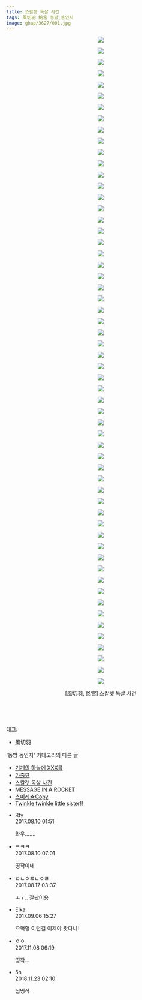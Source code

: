 ```yaml
---
title: 스칼렛 독살 사건
tags: 風切羽 銘宮 동방_동인지
image: ghap/3627/001.jpg
---
```

<div class="article">
<p style="text-align: center; clear: none; float: none;"><img src="{{ site.nasurl }}/ghap/3627/001.jpg"/></p>
<p style="text-align: center; clear: none; float: none;"><img src="{{ site.nasurl }}/ghap/3627/002.jpg"/></p>
<p style="text-align: center; clear: none; float: none;"><img src="{{ site.nasurl }}/ghap/3627/003.jpg"/></p>
<p style="text-align: center; clear: none; float: none;"><img src="{{ site.nasurl }}/ghap/3627/004.jpg"/></p>
<p style="text-align: center; clear: none; float: none;"><img src="{{ site.nasurl }}/ghap/3627/005.jpg"/></p>
<p style="text-align: center; clear: none; float: none;"><img src="{{ site.nasurl }}/ghap/3627/006.jpg"/></p>
<p style="text-align: center; clear: none; float: none;"><img src="{{ site.nasurl }}/ghap/3627/007.jpg"/></p>
<p style="text-align: center; clear: none; float: none;"><img src="{{ site.nasurl }}/ghap/3627/008.jpg"/></p>
<p style="text-align: center; clear: none; float: none;"><img src="{{ site.nasurl }}/ghap/3627/009.jpg"/></p>
<p style="text-align: center; clear: none; float: none;"><img src="{{ site.nasurl }}/ghap/3627/010.jpg"/></p>
<p style="text-align: center; clear: none; float: none;"><img src="{{ site.nasurl }}/ghap/3627/011.jpg"/></p>
<p style="text-align: center; clear: none; float: none;"><img src="{{ site.nasurl }}/ghap/3627/012.jpg"/></p>
<p style="text-align: center; clear: none; float: none;"><img src="{{ site.nasurl }}/ghap/3627/013.jpg"/></p>
<p style="text-align: center; clear: none; float: none;"><img src="{{ site.nasurl }}/ghap/3627/014.jpg"/></p>
<p style="text-align: center; clear: none; float: none;"><img src="{{ site.nasurl }}/ghap/3627/015.jpg"/></p>
<p style="text-align: center; clear: none; float: none;"><img src="{{ site.nasurl }}/ghap/3627/016.jpg"/></p>
<p style="text-align: center; clear: none; float: none;"><img src="{{ site.nasurl }}/ghap/3627/017.jpg"/></p>
<p style="text-align: center; clear: none; float: none;"><img src="{{ site.nasurl }}/ghap/3627/018.jpg"/></p>
<p style="text-align: center; clear: none; float: none;"><img src="{{ site.nasurl }}/ghap/3627/019.jpg"/></p>
<p style="text-align: center; clear: none; float: none;"><img src="{{ site.nasurl }}/ghap/3627/020.jpg"/></p>
<p style="text-align: center; clear: none; float: none;"><img src="{{ site.nasurl }}/ghap/3627/021.jpg"/></p>
<p style="text-align: center; clear: none; float: none;"><img src="{{ site.nasurl }}/ghap/3627/022.jpg"/></p>
<p style="text-align: center; clear: none; float: none;"><img src="{{ site.nasurl }}/ghap/3627/023.jpg"/></p>
<p style="text-align: center; clear: none; float: none;"><img src="{{ site.nasurl }}/ghap/3627/024.jpg"/></p>
<p style="text-align: center; clear: none; float: none;"><img src="{{ site.nasurl }}/ghap/3627/025.jpg"/></p>
<p style="text-align: center; clear: none; float: none;"><img src="{{ site.nasurl }}/ghap/3627/026.jpg"/></p>
<p style="text-align: center; clear: none; float: none;"><img src="{{ site.nasurl }}/ghap/3627/027.jpg"/></p>
<p style="text-align: center; clear: none; float: none;"><img src="{{ site.nasurl }}/ghap/3627/028.jpg"/></p>
<p style="text-align: center; clear: none; float: none;"><img src="{{ site.nasurl }}/ghap/3627/029.jpg"/></p>
<p style="text-align: center; clear: none; float: none;"><img src="{{ site.nasurl }}/ghap/3627/030.jpg"/></p>
<p style="text-align: center; clear: none; float: none;"><img src="{{ site.nasurl }}/ghap/3627/031.jpg"/></p>
<p style="text-align: center; clear: none; float: none;"><img src="{{ site.nasurl }}/ghap/3627/032.jpg"/></p>
<p style="text-align: center; clear: none; float: none;"><img src="{{ site.nasurl }}/ghap/3627/033.jpg"/></p>
<p style="text-align: center; clear: none; float: none;"><img src="{{ site.nasurl }}/ghap/3627/034.jpg"/></p>
<p style="text-align: center; clear: none; float: none;"><img src="{{ site.nasurl }}/ghap/3627/035.jpg"/></p>
<p style="text-align: center; clear: none; float: none;"><img src="{{ site.nasurl }}/ghap/3627/036.jpg"/></p>
<p style="text-align: center; clear: none; float: none;"><img src="{{ site.nasurl }}/ghap/3627/037.jpg"/></p>
<p style="text-align: center; clear: none; float: none;"><img src="{{ site.nasurl }}/ghap/3627/038.jpg"/></p>
<p style="text-align: center; clear: none; float: none;"><img src="{{ site.nasurl }}/ghap/3627/039.jpg"/></p>
<p style="text-align: center; clear: none; float: none;"><img src="{{ site.nasurl }}/ghap/3627/040.jpg"/></p>
<p style="text-align: center; clear: none; float: none;"><img src="{{ site.nasurl }}/ghap/3627/041.jpg"/></p>
<p style="text-align: center; clear: none; float: none;"><img src="{{ site.nasurl }}/ghap/3627/042.jpg"/></p>
<p style="text-align: center; clear: none; float: none;"><img src="{{ site.nasurl }}/ghap/3627/043.jpg"/></p>
<p style="text-align: center; clear: none; float: none;"><img src="{{ site.nasurl }}/ghap/3627/044.jpg"/></p>
<p style="text-align: center; clear: none; float: none;"><img src="{{ site.nasurl }}/ghap/3627/045.jpg"/></p>
<p style="text-align: center; clear: none; float: none;"><img src="{{ site.nasurl }}/ghap/3627/046.jpg"/></p>
<p style="text-align: center; clear: none; float: none;"><img src="{{ site.nasurl }}/ghap/3627/047.jpg"/></p>
<p style="text-align: center; clear: none; float: none;"><img src="{{ site.nasurl }}/ghap/3627/048.jpg"/></p>
<p style="text-align: center; clear: none; float: none;"><img src="{{ site.nasurl }}/ghap/3627/049.jpg"/></p>
<p style="text-align: center; clear: none; float: none;"><img src="{{ site.nasurl }}/ghap/3627/050.jpg"/></p>
<p style="text-align: center; clear: none; float: none;"><img src="{{ site.nasurl }}/ghap/3627/051.jpg"/></p>
<p style="text-align: center; clear: none; float: none;"><img src="{{ site.nasurl }}/ghap/3627/052.jpg"/></p>
<p style="text-align: center; clear: none; float: none;"><img src="{{ site.nasurl }}/ghap/3627/053.jpg"/></p>
<p style="text-align: center; clear: none; float: none;"><img src="{{ site.nasurl }}/ghap/3627/054.jpg"/></p>
<p style="text-align: center; clear: none; float: none;"><img src="{{ site.nasurl }}/ghap/3627/055.jpg"/></p>
<p style="text-align: center; clear: none; float: none;"><img src="{{ site.nasurl }}/ghap/3627/056.jpg"/></p>
<p style="text-align: center; clear: none; float: none;"><img src="{{ site.nasurl }}/ghap/3627/057.jpg"/></p>
<p style="text-align: center; clear: none; float: none;"><img src="{{ site.nasurl }}/ghap/3627/058.jpg"/></p>
<p style="text-align: center; clear: none; float: none;">[風切羽, 銘宮] 스칼렛 독살 사건</p>
<p style="text-align: center; clear: none; float: none;"><br/></p>
<p><br/></p>
</div><div class="tagTrail">
<p>태그: </p>
<ul>
<li>風切羽</li>
</ul>
</div><div class="another">
<p>'동방 동인지' 카테고리의 다른 글</p>
<ul>
<li><a href="/2017-08-10-ghap_3630">기계의 하늘에 XXX를</a></li>
<li><a href="/2017-08-10-ghap_3629">가출묘</a></li>
<li><a href="/2017-08-10-ghap_3627">스칼렛 독살 사건</a></li>
<li><a href="/2017-08-04-ghap_3621">MESSAGE IN A ROCKET</a></li>
<li><a href="/2017-08-04-ghap_3620">스미레☆Copy</a></li>
<li><a href="/2017-08-04-ghap_3619">Twinkle twinkle little sister!!</a></li>
</ul>
</div><div class="cb_module cb_fluid">
<div class="cb_wrt cb_profile">
<div class="comment">
<ul>
<li class="cb_thumb_off" id="comment15055688">
<div class="cb_comment_area">
<div class="cb_info_area">
<div class="cb_section">
<span class="cb_nick_name">Rty</span>
</div>
<div class="cb_section">
<span class="cb_date">2017.08.10 01:51 </span>
</div>
</div>
<div class="cb_dsc_comment">
<p class="cb_dsc">
											와우.......
										</p>
</div>
</div></li>
<li class="cb_thumb_off" id="comment15055785">
<div class="cb_comment_area">
<div class="cb_info_area">
<div class="cb_section">
<span class="cb_nick_name">ㅋㅋㅋ</span>
</div>
<div class="cb_section">
<span class="cb_date">2017.08.10 07:01 </span>
</div>
</div>
<div class="cb_dsc_comment">
<p class="cb_dsc">
											띵작이네
										</p>
</div>
</div></li>
<li class="cb_thumb_off" id="comment15061451">
<div class="cb_comment_area">
<div class="cb_info_area">
<div class="cb_section">
<span class="cb_nick_name">ㅁㄴㅇㄻㄴㅇㄹ</span>
</div>
<div class="cb_section">
<span class="cb_date">2017.08.17 03:37 </span>
</div>
</div>
<div class="cb_dsc_comment">
<p class="cb_dsc">
											ㅗㅜ.. 잘봤어용
										</p>
</div>
</div></li>
<li class="cb_thumb_off" id="comment15077532">
<div class="cb_comment_area">
<div class="cb_info_area">
<div class="cb_section">
<span class="cb_nick_name">Elka</span>
</div>
<div class="cb_section">
<span class="cb_date">2017.09.06 15:27 </span>
</div>
</div>
<div class="cb_dsc_comment">
<p class="cb_dsc">
											으헉헝 이런걸 이제야 봣다니!
										</p>
</div>
</div></li>
<li class="cb_thumb_off" id="comment15125047">
<div class="cb_comment_area">
<div class="cb_info_area">
<div class="cb_section">
<span class="cb_nick_name">ㅇㅇ</span>
</div>
<div class="cb_section">
<span class="cb_date">2017.11.08 06:19 </span>
</div>
</div>
<div class="cb_dsc_comment">
<p class="cb_dsc">
											띵작...
										</p>
</div>
</div></li>
<li class="cb_thumb_off" id="comment15377206">
<div class="cb_comment_area">
<div class="cb_info_area">
<div class="cb_section">
<span class="cb_nick_name">5h</span>
</div>
<div class="cb_section">
<span class="cb_date">2018.11.23 02:10 </span>
</div>
</div>
<div class="cb_dsc_comment">
<p class="cb_dsc">
											십띵작
										</p>
</div>
</div></li>
</ul>
</div>
</div><!-- commentList close -->
</div>